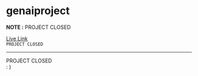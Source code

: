 # genaiproject
**NOTE :**
PROJECT CLOSED


[Live Link](https://genai-wqyl.onrender.com)
<br />
`PROJECT CLOSED`
<hr />
PROJECT CLOSED
<br />
  : ) 
